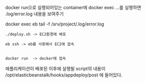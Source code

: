 docker run으로 실행되어있는 container에 docker exec ...를 실행하면 .log/error.log 내용을 보여주기

docker exec eb tail -f /srv/project/.log/error.log



   
```
./deploy.sh -> EC2환경에 배포 

eb ssh -> eb를 사용해서 EC2에 접속


docker run  -> docker에 접속

```

애플리케이션이 배포된 이후에 실행될 script의 내용이 /opt/elasticbeanstalk/hooks/appdeploy/post 에 들어있다. 
